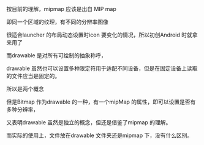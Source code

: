 按目前的理解，mipmap 应该是出自 MIP map  

即同一个区域的纹理，有不同的分辨率图像  



很适合launcher 的布局动态设置时icon 要变化的情况，所以初创Android 时就拿来用了  



而drawable 是对所有可绘制的抽象称呼，

drawable 虽然也可以设置多种限定符用于适配不同设备，但是在固定设备上读取的文件应当是固定的。 

所以是两个概念



但是Bitmap 作为drawable 的一种，有一个mipMap 的属性，即可以设置是否有多种分辨率，

又表明drawable 虽然是独立的概念，但还是借鉴了mipmap 的理解。  



而实际的使用上，文件放在drawable 文件夹还是mipmap 下，没有什么区别。

